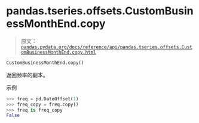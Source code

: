 # pandas.tseries.offsets.CustomBusinessMonthEnd.copy

> 原文：[`pandas.pydata.org/docs/reference/api/pandas.tseries.offsets.CustomBusinessMonthEnd.copy.html`](https://pandas.pydata.org/docs/reference/api/pandas.tseries.offsets.CustomBusinessMonthEnd.copy.html)

```py
CustomBusinessMonthEnd.copy()
```

返回频率的副本。

示例

```py
>>> freq = pd.DateOffset(1)
>>> freq_copy = freq.copy()
>>> freq is freq_copy
False 
```
